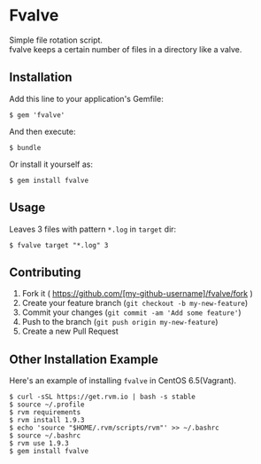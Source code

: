 # Fvalve

Simple file rotation script.  
fvalve keeps a certain number of files in a directory like a valve.

## Installation

Add this line to your application's Gemfile:

    $ gem 'fvalve'

And then execute:

    $ bundle

Or install it yourself as:

    $ gem install fvalve

## Usage

Leaves 3 files with pattern `*.log` in `target` dir:

    $ fvalve target "*.log" 3

## Contributing

1. Fork it ( https://github.com/[my-github-username]/fvalve/fork )
2. Create your feature branch (`git checkout -b my-new-feature`)
3. Commit your changes (`git commit -am 'Add some feature'`)
4. Push to the branch (`git push origin my-new-feature`)
5. Create a new Pull Request

## Other Installation Example

Here's an example of installing `fvalve` in CentOS 6.5(Vagrant).

    $ curl -sSL https://get.rvm.io | bash -s stable
    $ source ~/.profile
    $ rvm requirements
    $ rvm install 1.9.3
    $ echo 'source "$HOME/.rvm/scripts/rvm"' >> ~/.bashrc
    $ source ~/.bashrc
    $ rvm use 1.9.3
    $ gem install fvalve
